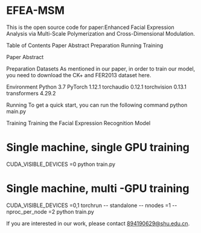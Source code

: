 # EFEA-MSM
This is the open source code for paper:Enhanced Facial Expression Analysis via Multi-Scale Polymerization and Cross-Dimensional Modulation.

Table of Contents
Paper Abstract
Preparation
Running
Training

Paper Abstract


Preparation
Datasets
As mentioned in our paper, in order to train our model, you need to download the CK+ and FER2013 dataset here.

Environment
Python 3.7
PyTorch 1.12.1
torchaudio 0.12.1
torchvision 0.13.1
transformers 4.29.2

Running
To get a quick start, you can run the following command
python main.py

Training
Training the Facial Expression Recognition Model

# Single machine, single GPU training
CUDA_VISIBLE_DEVICES =0
python train.py
# Single machine, multi -GPU training
CUDA_VISIBLE_DEVICES =0,1 torchrun -- standalone -- nnodes =1
-- nproc_per_node =2
python train.py

If you are interested in our work, please contact 894190629@shu.edu.cn.
